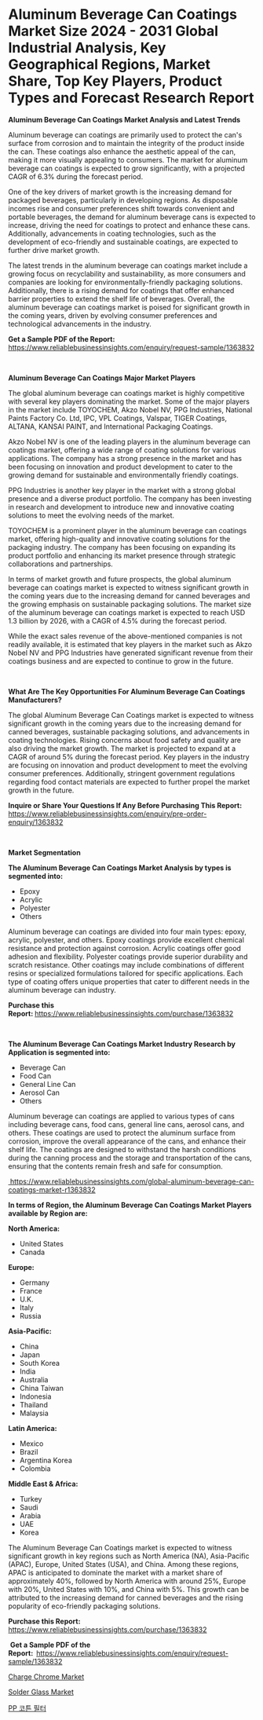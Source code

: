 <p><h1>Aluminum Beverage Can Coatings Market Size 2024 - 2031 Global Industrial Analysis, Key Geographical Regions, Market Share, Top Key Players, Product Types and Forecast Research Report</h1></p><p><strong>Aluminum Beverage Can Coatings Market Analysis and Latest Trends</strong></p>
<p><p>Aluminum beverage can coatings are primarily used to protect the can's surface from corrosion and to maintain the integrity of the product inside the can. These coatings also enhance the aesthetic appeal of the can, making it more visually appealing to consumers. The market for aluminum beverage can coatings is expected to grow significantly, with a projected CAGR of 6.3% during the forecast period.</p><p>One of the key drivers of market growth is the increasing demand for packaged beverages, particularly in developing regions. As disposable incomes rise and consumer preferences shift towards convenient and portable beverages, the demand for aluminum beverage cans is expected to increase, driving the need for coatings to protect and enhance these cans. Additionally, advancements in coating technologies, such as the development of eco-friendly and sustainable coatings, are expected to further drive market growth.</p><p>The latest trends in the aluminum beverage can coatings market include a growing focus on recyclability and sustainability, as more consumers and companies are looking for environmentally-friendly packaging solutions. Additionally, there is a rising demand for coatings that offer enhanced barrier properties to extend the shelf life of beverages. Overall, the aluminum beverage can coatings market is poised for significant growth in the coming years, driven by evolving consumer preferences and technological advancements in the industry.</p></p>
<p><strong>Get a Sample PDF of the Report:&nbsp;</strong> <a href="https://www.reliablebusinessinsights.com/enquiry/request-sample/1363832">https://www.reliablebusinessinsights.com/enquiry/request-sample/1363832</a></p>
<p>&nbsp;</p>
<p><strong>Aluminum Beverage Can Coatings Major Market Players</strong></p>
<p><p>The global aluminum beverage can coatings market is highly competitive with several key players dominating the market. Some of the major players in the market include TOYOCHEM, Akzo Nobel NV, PPG Industries, National Paints Factory Co. Ltd, IPC, VPL Coatings, Valspar, TIGER Coatings, ALTANA, KANSAI PAINT, and International Packaging Coatings.</p><p>Akzo Nobel NV is one of the leading players in the aluminum beverage can coatings market, offering a wide range of coating solutions for various applications. The company has a strong presence in the market and has been focusing on innovation and product development to cater to the growing demand for sustainable and environmentally friendly coatings.</p><p>PPG Industries is another key player in the market with a strong global presence and a diverse product portfolio. The company has been investing in research and development to introduce new and innovative coating solutions to meet the evolving needs of the market.</p><p>TOYOCHEM is a prominent player in the aluminum beverage can coatings market, offering high-quality and innovative coating solutions for the packaging industry. The company has been focusing on expanding its product portfolio and enhancing its market presence through strategic collaborations and partnerships.</p><p>In terms of market growth and future prospects, the global aluminum beverage can coatings market is expected to witness significant growth in the coming years due to the increasing demand for canned beverages and the growing emphasis on sustainable packaging solutions. The market size of the aluminum beverage can coatings market is expected to reach USD 1.3 billion by 2026, with a CAGR of 4.5% during the forecast period.</p><p>While the exact sales revenue of the above-mentioned companies is not readily available, it is estimated that key players in the market such as Akzo Nobel NV and PPG Industries have generated significant revenue from their coatings business and are expected to continue to grow in the future.</p></p>
<p>&nbsp;</p>
<p><strong>What Are The Key Opportunities For Aluminum Beverage Can Coatings Manufacturers?</strong></p>
<p><p>The global Aluminum Beverage Can Coatings market is expected to witness significant growth in the coming years due to the increasing demand for canned beverages, sustainable packaging solutions, and advancements in coating technologies. Rising concerns about food safety and quality are also driving the market growth. The market is projected to expand at a CAGR of around 5% during the forecast period. Key players in the industry are focusing on innovation and product development to meet the evolving consumer preferences. Additionally, stringent government regulations regarding food contact materials are expected to further propel the market growth in the future.</p></p>
<p><strong>Inquire or Share Your Questions If Any Before Purchasing This Report:</strong> <a href="https://www.reliablebusinessinsights.com/enquiry/pre-order-enquiry/1363832">https://www.reliablebusinessinsights.com/enquiry/pre-order-enquiry/1363832</a></p>
<p>&nbsp;</p>
<p><strong>Market Segmentation</strong></p>
<p><strong>The Aluminum Beverage Can Coatings Market Analysis by types is segmented into:</strong></p>
<p><ul><li>Epoxy</li><li>Acrylic</li><li>Polyester</li><li>Others</li></ul></p>
<p><p>Aluminum beverage can coatings are divided into four main types: epoxy, acrylic, polyester, and others. Epoxy coatings provide excellent chemical resistance and protection against corrosion. Acrylic coatings offer good adhesion and flexibility. Polyester coatings provide superior durability and scratch resistance. Other coatings may include combinations of different resins or specialized formulations tailored for specific applications. Each type of coating offers unique properties that cater to different needs in the aluminum beverage can industry.</p></p>
<p><strong>Purchase this Report:&nbsp;</strong><a href="https://www.reliablebusinessinsights.com/purchase/1363832">https://www.reliablebusinessinsights.com/purchase/1363832</a></p>
<p>&nbsp;</p>
<p><strong>The Aluminum Beverage Can Coatings Market Industry Research by Application is segmented into:</strong></p>
<p><ul><li>Beverage Can</li><li>Food Can</li><li>General Line Can</li><li>Aerosol Can</li><li>Others</li></ul></p>
<p><p>Aluminum beverage can coatings are applied to various types of cans including beverage cans, food cans, general line cans, aerosol cans, and others. These coatings are used to protect the aluminum surface from corrosion, improve the overall appearance of the cans, and enhance their shelf life. The coatings are designed to withstand the harsh conditions during the canning process and the storage and transportation of the cans, ensuring that the contents remain fresh and safe for consumption.</p></p>
<p><a href="https://www.reliablebusinessinsights.com/global-aluminum-beverage-can-coatings-market-r1363832">&nbsp;https://www.reliablebusinessinsights.com/global-aluminum-beverage-can-coatings-market-r1363832</a></p>
<p><strong>In terms of Region, the Aluminum Beverage Can Coatings Market Players available by Region are:</strong></p>
<p>
    <p> <strong> North America: </strong>
        <ul>
            <li>United States</li>
            <li>Canada</li>
        </ul>
        </p> 
    <p> <strong> Europe: </strong>
        <ul>
            <li>Germany</li>
            <li>France</li>
            <li>U.K.</li>
            <li>Italy</li>
            <li>Russia</li>
        </ul>
        </p> 
    <p> <strong> Asia-Pacific: </strong>
        <ul>
            <li>China</li>
            <li>Japan</li>
            <li>South Korea</li>
            <li>India</li>
            <li>Australia</li>
            <li>China Taiwan</li>
            <li>Indonesia</li>
            <li>Thailand</li>
            <li>Malaysia</li>
        </ul>
        </p> 
    <p> <strong> Latin America: </strong>
        <ul>
            <li>Mexico</li>
            <li>Brazil</li>
            <li>Argentina Korea</li>
            <li>Colombia</li>
        </ul>
        </p> 
    <p> <strong> Middle East & Africa: </strong>
        <ul>
            <li>Turkey</li>
            <li>Saudi</li>
            <li>Arabia</li>
            <li>UAE</li>
            <li>Korea</li>
        </ul>
    </p>
    </p>
<p><p>The Aluminum Beverage Can Coatings market is expected to witness significant growth in key regions such as North America (NA), Asia-Pacific (APAC), Europe, United States (USA), and China. Among these regions, APAC is anticipated to dominate the market with a market share of approximately 40%, followed by North America with around 25%, Europe with 20%, United States with 10%, and China with 5%. This growth can be attributed to the increasing demand for canned beverages and the rising popularity of eco-friendly packaging solutions.</p></p>
<p><strong>Purchase this Report: </strong><a href="https://www.reliablebusinessinsights.com/purchase/1363832">https://www.reliablebusinessinsights.com/purchase/1363832</a></p>
<p>&nbsp;<strong>Get a Sample PDF of the Report:&nbsp;&nbsp;</strong><a href="https://www.reliablebusinessinsights.com/enquiry/request-sample/1363832">https://www.reliablebusinessinsights.com/enquiry/request-sample/1363832</a></p>
<p><strong></strong></p>
<p><p><a href="https://medium.com/@tankuser238_5568/charge-chrome-market-a-global-and-regional-analysis-2024-2031-94a76fa96af7">Charge Chrome Market</a></p><p><a href="https://medium.com/@tigerlookbaliw/solder-glass-market-growth-outlook-from-2024-to-2031-and-it-is-projecting-at-13-6-58b8d0d15165">Solder Glass Market</a></p><p><a href="https://github.com/kein8762/Market-Research-Report-List-2/blob/main/45375929007.md">PP 코튼 필터</a></p></p>